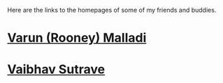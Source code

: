 Here are the links to the homepages of some of my friends and buddies.

[Varun (Rooney) Malladi](https://varunmalladi.github.io/)
======


[Vaibhav Sutrave](https://varunmalladi.github.io/)
======
